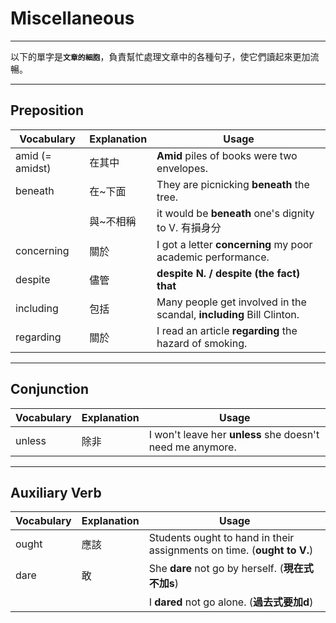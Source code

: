 # Miscellaneous

***

以下的單字&#x662F;**`文章的細胞`**，負責幫忙處理文章中的各種句子，使它們讀起來更加流暢。

***

## Preposition

| Vocabulary      | Explanation | Usage                                                                |
| --------------- | ----------- | -------------------------------------------------------------------- |
| amid (= amidst) | 在其中         | **Amid** piles of books were two envelopes.                          |
| beneath         | 在\~下面       | They are picnicking **beneath** the tree.                            |
|                 | 與\~不相稱      | it would be **beneath** one's dignity to V. 有損身分                     |
| concerning      | 關於          | I got a letter **concerning** my poor academic performance.          |
| despite         | 儘管          | **despite N. / despite (the fact) that**                             |
| including       | 包括          | Many people get involved in the scandal, **including** Bill Clinton. |
| regarding       | 關於          | I read an article **regarding** the hazard of smoking.               |

***

## Conjunction

| Vocabulary | Explanation | Usage                                                     |
| ---------- | ----------- | --------------------------------------------------------- |
| unless     | 除非          | I won't leave her **unless** she doesn't need me anymore. |

***

## Auxiliary Verb

| Vocabulary | Explanation | Usage                                                                  |
| ---------- | ----------- | ---------------------------------------------------------------------- |
| ought      | 應該          | Students ought to hand in their assignments on time. (**ought to V.**) |
| dare       | 敢           | She **dare** not go by herself. (**現在式不加s**)                           |
|            |             | I **dared** not go alone. (**過去式要加d**)                                 |
